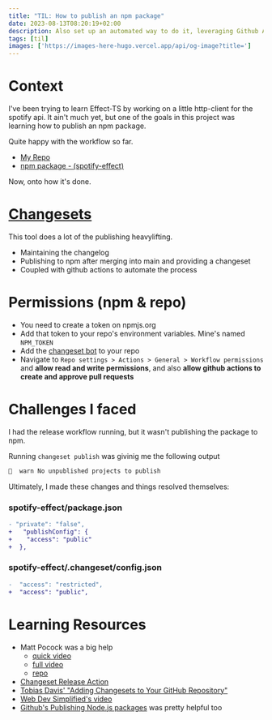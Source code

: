```yaml
---
title: "TIL: How to publish an npm package"
date: 2023-08-13T08:20:19+02:00
description: Also set up an automated way to do it, leveraging Github Actions. With changelogs & versioning
tags: [til]
images: ['https://images-here-hugo.vercel.app/api/og-image?title=']
---
```


# Context
I've been trying to learn Effect-TS by working on a little http-client for the spotify api.
It ain't much yet, but one of the goals in this project was learning how to publish an npm package.

Quite happy with the workflow so far.

- [My Repo](https://github.com/txndai/spotify-effect)
- [npm package - (spotify-effect)](https://www.npmjs.com/package/spotify-effect?activeTab=readme)

Now, onto how it's done.

# [Changesets](https://github.com/changesets/changesets)
This tool does a lot of the publishing heavylifting.
- Maintaining the changelog
- Publishing to npm after merging into main and providing a changeset
- Coupled with github actions to automate the process

# Permissions (npm & repo)
- You need to create a token on npmjs.org
- Add that token to your repo's environment variables. Mine's named `NPM_TOKEN`
- Add the [changeset bot](https://github.com/apps/changeset-bot) to your repo
- Navigate to `Repo settings > Actions > General > Workflow permissions`
and **allow read and write permissions**,
and also **allow github actions to create and approve pull requests**

# Challenges I faced
I had the release workflow running, but it wasn't publishing the package to npm.

Running `changeset publish` was givinig me the following output

```bash
🦋  warn No unpublished projects to publish
```

Ultimately, I made these changes and things resolved themselves:


### spotify-effect/package.json
```diff
- "private": "false",
+   "publishConfig": {
+    "access": "public"
+  },
```

### spotify-effect/.changeset/config.json
```diff
-  "access": "restricted",
+  "access": "public",
```

# Learning Resources
- Matt Pocock was a big help
  - [quick video](https://www.youtube.com/watch?v=eh89VE3Mk5g)
  - [full video](https://www.youtube.com/watch?v=aKTSC4D1GL8) 
  - [repo](https://github.com/mattpocock/pkg-demo)
- [Changeset Release Action](https://github.com/changesets/action)
- [Tobias Davis' "Adding Changesets to Your GitHub Repository"](https://davistobias.com/articles/adding-changeset) 
- [Web Dev Simplified's video](https://www.youtube.com/watch?v=J4b_T-qH3BY)
- [Github's Publishing Node.js packages](https://docs.github.com/en/actions/publishing-packages/publishing-nodejs-packages)
was pretty helpful too
